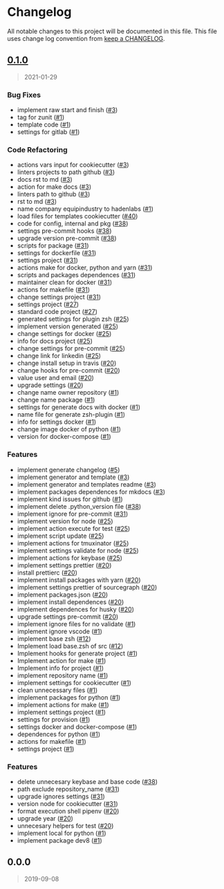 # Changelog

All notable changes to this project will be documented in this file. This file uses change log convention from [keep a CHANGELOG](http://keepachangelog.com/en/0.3.0/).

<a name="0.1.0"></a>

## [0.1.0](https://github.com/hadenlabs/cookiecutter-zsh-plugin/compare/0.0.0...0.1.0)

> 2021-01-29

### Bug Fixes

- implement raw start and finish ([#3](https://github.com/hadenlabs/cookiecutter-zsh-plugin/issues/3))
- tag for zunit ([#1](https://github.com/hadenlabs/cookiecutter-zsh-plugin/issues/1))
- template code ([#1](https://github.com/hadenlabs/cookiecutter-zsh-plugin/issues/1))
- settings for gitlab ([#1](https://github.com/hadenlabs/cookiecutter-zsh-plugin/issues/1))

### Code Refactoring

- actions vars input for cookiecutter ([#3](https://github.com/hadenlabs/cookiecutter-zsh-plugin/issues/3))
- linters projects to path github ([#3](https://github.com/hadenlabs/cookiecutter-zsh-plugin/issues/3))
- docs rst to md ([#3](https://github.com/hadenlabs/cookiecutter-zsh-plugin/issues/3))
- action for make docs ([#3](https://github.com/hadenlabs/cookiecutter-zsh-plugin/issues/3))
- linters path to github ([#3](https://github.com/hadenlabs/cookiecutter-zsh-plugin/issues/3))
- rst to md ([#3](https://github.com/hadenlabs/cookiecutter-zsh-plugin/issues/3))
- name company equipindustry to hadenlabs ([#1](https://github.com/hadenlabs/cookiecutter-zsh-plugin/issues/1))
- load files for templates cookiecutter ([#40](https://github.com/hadenlabs/cookiecutter-zsh-plugin/issues/40))
- code for config, internal and pkg ([#38](https://github.com/hadenlabs/cookiecutter-zsh-plugin/issues/38))
- settings pre-commit hooks ([#38](https://github.com/hadenlabs/cookiecutter-zsh-plugin/issues/38))
- upgrade version pre-commit ([#38](https://github.com/hadenlabs/cookiecutter-zsh-plugin/issues/38))
- scripts for package ([#31](https://github.com/hadenlabs/cookiecutter-zsh-plugin/issues/31))
- settings for dockerfile ([#31](https://github.com/hadenlabs/cookiecutter-zsh-plugin/issues/31))
- settings project ([#31](https://github.com/hadenlabs/cookiecutter-zsh-plugin/issues/31))
- actions make for docker, python and yarn ([#31](https://github.com/hadenlabs/cookiecutter-zsh-plugin/issues/31))
- scripts and packages dependences ([#31](https://github.com/hadenlabs/cookiecutter-zsh-plugin/issues/31))
- maintainer clean for docker ([#31](https://github.com/hadenlabs/cookiecutter-zsh-plugin/issues/31))
- actions for makefile ([#31](https://github.com/hadenlabs/cookiecutter-zsh-plugin/issues/31))
- change settings project ([#31](https://github.com/hadenlabs/cookiecutter-zsh-plugin/issues/31))
- settings project ([#27](https://github.com/hadenlabs/cookiecutter-zsh-plugin/issues/27))
- standard code project ([#27](https://github.com/hadenlabs/cookiecutter-zsh-plugin/issues/27))
- generated settings for plugin zsh ([#25](https://github.com/hadenlabs/cookiecutter-zsh-plugin/issues/25))
- implement version generated ([#25](https://github.com/hadenlabs/cookiecutter-zsh-plugin/issues/25))
- change settings for docker ([#25](https://github.com/hadenlabs/cookiecutter-zsh-plugin/issues/25))
- info for docs project ([#25](https://github.com/hadenlabs/cookiecutter-zsh-plugin/issues/25))
- change settings for pre-commit ([#25](https://github.com/hadenlabs/cookiecutter-zsh-plugin/issues/25))
- change link for linkedin ([#25](https://github.com/hadenlabs/cookiecutter-zsh-plugin/issues/25))
- change install setup in travis ([#20](https://github.com/hadenlabs/cookiecutter-zsh-plugin/issues/20))
- change hooks for pre-commit ([#20](https://github.com/hadenlabs/cookiecutter-zsh-plugin/issues/20))
- value user and email ([#20](https://github.com/hadenlabs/cookiecutter-zsh-plugin/issues/20))
- upgrade settings ([#20](https://github.com/hadenlabs/cookiecutter-zsh-plugin/issues/20))
- change name owner repository ([#1](https://github.com/hadenlabs/cookiecutter-zsh-plugin/issues/1))
- change name package ([#1](https://github.com/hadenlabs/cookiecutter-zsh-plugin/issues/1))
- settings for generate docs with docker ([#1](https://github.com/hadenlabs/cookiecutter-zsh-plugin/issues/1))
- name file for generate zsh-plugin ([#1](https://github.com/hadenlabs/cookiecutter-zsh-plugin/issues/1))
- info for settings docker ([#1](https://github.com/hadenlabs/cookiecutter-zsh-plugin/issues/1))
- change image docker of python ([#1](https://github.com/hadenlabs/cookiecutter-zsh-plugin/issues/1))
- version for docker-compose ([#1](https://github.com/hadenlabs/cookiecutter-zsh-plugin/issues/1))

### Features

- implement generate changelog ([#5](https://github.com/hadenlabs/cookiecutter-zsh-plugin/issues/5))
- implement generator and template ([#3](https://github.com/hadenlabs/cookiecutter-zsh-plugin/issues/3))
- implement generator and templates readme ([#3](https://github.com/hadenlabs/cookiecutter-zsh-plugin/issues/3))
- implement packages dependences for mkdocs ([#3](https://github.com/hadenlabs/cookiecutter-zsh-plugin/issues/3))
- implement kind issues for github ([#1](https://github.com/hadenlabs/cookiecutter-zsh-plugin/issues/1))
- implement delete .python_version file ([#38](https://github.com/hadenlabs/cookiecutter-zsh-plugin/issues/38))
- implement ignore for pre-commit ([#31](https://github.com/hadenlabs/cookiecutter-zsh-plugin/issues/31))
- implement version for node ([#25](https://github.com/hadenlabs/cookiecutter-zsh-plugin/issues/25))
- implement action execute for test ([#25](https://github.com/hadenlabs/cookiecutter-zsh-plugin/issues/25))
- implement script update ([#25](https://github.com/hadenlabs/cookiecutter-zsh-plugin/issues/25))
- implement actions for tmuxinator ([#25](https://github.com/hadenlabs/cookiecutter-zsh-plugin/issues/25))
- implement settings validate for node ([#25](https://github.com/hadenlabs/cookiecutter-zsh-plugin/issues/25))
- implement actions for keybase ([#25](https://github.com/hadenlabs/cookiecutter-zsh-plugin/issues/25))
- implement settings prettier ([#20](https://github.com/hadenlabs/cookiecutter-zsh-plugin/issues/20))
- install prettierc ([#20](https://github.com/hadenlabs/cookiecutter-zsh-plugin/issues/20))
- implement install packages with yarn ([#20](https://github.com/hadenlabs/cookiecutter-zsh-plugin/issues/20))
- implement settings prettier of sourcegraph ([#20](https://github.com/hadenlabs/cookiecutter-zsh-plugin/issues/20))
- implement packages.json ([#20](https://github.com/hadenlabs/cookiecutter-zsh-plugin/issues/20))
- implement install dependences ([#20](https://github.com/hadenlabs/cookiecutter-zsh-plugin/issues/20))
- implement dependences for husky ([#20](https://github.com/hadenlabs/cookiecutter-zsh-plugin/issues/20))
- upgrade settings pre-commit ([#20](https://github.com/hadenlabs/cookiecutter-zsh-plugin/issues/20))
- implement ignore files for no validate ([#1](https://github.com/hadenlabs/cookiecutter-zsh-plugin/issues/1))
- implement ignore vscode ([#1](https://github.com/hadenlabs/cookiecutter-zsh-plugin/issues/1))
- implement base zsh ([#12](https://github.com/hadenlabs/cookiecutter-zsh-plugin/issues/12))
- Implement load base.zsh of src ([#12](https://github.com/hadenlabs/cookiecutter-zsh-plugin/issues/12))
- Implement hooks for generate project ([#1](https://github.com/hadenlabs/cookiecutter-zsh-plugin/issues/1))
- Implement action for make ([#1](https://github.com/hadenlabs/cookiecutter-zsh-plugin/issues/1))
- Implement info for project ([#1](https://github.com/hadenlabs/cookiecutter-zsh-plugin/issues/1))
- implement repository name ([#1](https://github.com/hadenlabs/cookiecutter-zsh-plugin/issues/1))
- implement settings for cookiecutter ([#1](https://github.com/hadenlabs/cookiecutter-zsh-plugin/issues/1))
- clean unnecessary files ([#1](https://github.com/hadenlabs/cookiecutter-zsh-plugin/issues/1))
- implement packages for python ([#1](https://github.com/hadenlabs/cookiecutter-zsh-plugin/issues/1))
- implement actions for make ([#1](https://github.com/hadenlabs/cookiecutter-zsh-plugin/issues/1))
- implement settings project ([#1](https://github.com/hadenlabs/cookiecutter-zsh-plugin/issues/1))
- settings for provision ([#1](https://github.com/hadenlabs/cookiecutter-zsh-plugin/issues/1))
- settings docker and docker-compose ([#1](https://github.com/hadenlabs/cookiecutter-zsh-plugin/issues/1))
- dependences for python ([#1](https://github.com/hadenlabs/cookiecutter-zsh-plugin/issues/1))
- actions for makefile ([#1](https://github.com/hadenlabs/cookiecutter-zsh-plugin/issues/1))
- settings project ([#1](https://github.com/hadenlabs/cookiecutter-zsh-plugin/issues/1))

### Features

- delete unnecesary keybase and base code ([#38](https://github.com/hadenlabs/cookiecutter-zsh-plugin/issues/38))
- path exclude repository_name ([#31](https://github.com/hadenlabs/cookiecutter-zsh-plugin/issues/31))
- upgrade ignores settings ([#31](https://github.com/hadenlabs/cookiecutter-zsh-plugin/issues/31))
- version node for cookiecutter ([#31](https://github.com/hadenlabs/cookiecutter-zsh-plugin/issues/31))
- format execution shell pipenv ([#20](https://github.com/hadenlabs/cookiecutter-zsh-plugin/issues/20))
- upgrade year ([#20](https://github.com/hadenlabs/cookiecutter-zsh-plugin/issues/20))
- unnecesary helpers for test ([#20](https://github.com/hadenlabs/cookiecutter-zsh-plugin/issues/20))
- implement local for python ([#1](https://github.com/hadenlabs/cookiecutter-zsh-plugin/issues/1))
- implement package dev8 ([#1](https://github.com/hadenlabs/cookiecutter-zsh-plugin/issues/1))

<a name="0.0.0"></a>

## 0.0.0

> 2019-09-08
